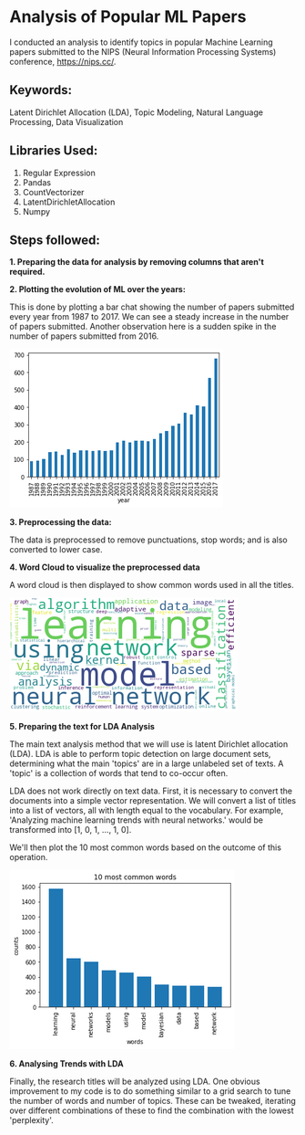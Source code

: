 # Analysis of Popular ML Papers

I conducted an analysis to identify topics in popular Machine Learning papers submitted to the NIPS (Neural Information Processing Systems) conference, https://nips.cc/. 

## Keywords: 
  Latent Dirichlet Allocation (LDA), Topic Modeling, Natural Language Processing, Data Visualization

## Libraries Used: 
1. Regular Expression 
2. Pandas 
3. CountVectorizer
4. LatentDirichletAllocation
5. Numpy

## Steps followed:
**1. Preparing the data for analysis by removing columns that aren't required.**

**2. Plotting the evolution of ML over the years:**

   This is done by plotting a bar chat showing the number of papers submitted every year from 1987 to 2017. We can see a steady increase in the number of papers submitted.  Another observation here is a sudden spike in the number of papers submitted from 2016. 

![Barchart](/Images/EvolutionOfML.png)

**3. Preprocessing the data:**

The data is preprocessed to remove punctuations, stop words; and is also converted to lower case. 

**4. Word Cloud to visualize the preprocessed data**

A word cloud is then displayed to show common words used in all the titles. 

![WordCloud](/Images/WordCloud.png)

**5. Preparing the text for LDA Analysis**

The main text analysis method that we will use is latent Dirichlet allocation (LDA). LDA is able to perform topic detection on large document sets, determining what the main 'topics' are in a large unlabeled set of texts. A 'topic' is a collection of words that tend to co-occur often. 

LDA does not work directly on text data. First, it is necessary to convert the documents into a simple vector representation. We will convert a list of titles into a list of vectors, all with length equal to the vocabulary. For example, 'Analyzing machine learning trends with neural networks.' would be transformed into [1, 0, 1, ..., 1, 0].

We'll then plot the 10 most common words based on the outcome of this operation.

![WordCloud](/Images/MostCommonWords.png)

**6. Analysing Trends with LDA**

Finally, the research titles will be analyzed using LDA. One obvious improvement to my code is to do something similar to a grid search to tune the number of words and number of topics. These can be tweaked, iterating over different combinations of these to find the combination with the lowest 'perplexity'. 


